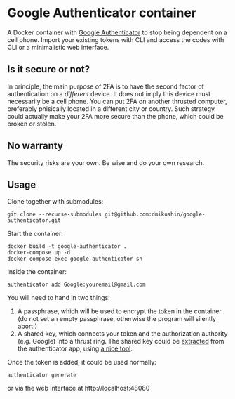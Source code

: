 # Google Authenticator container

A Docker container with [Google Authenticator](https://pypi.org/project/authenticator/) to stop being dependent on a cell phone. Import your existing tokens with CLI and access the codes with CLI or a minimalistic web interface.

## Is it secure or not?

In principle, the main purpose of 2FA is to have the second factor of authentication on a *different* device. It does not imply this device must necessarily be a cell phone. You can put 2FA on another thrusted computer, preferably phisically located in a different city or country. Such strategy could actually make your 2FA more secure than the phone, which could be broken or stolen.

## No warranty

The security risks are your own. Be wise and do your own research.

## Usage

Clone together with submodules:

```
git clone --recurse-submodules git@github.com:dmikushin/google-authenticator.git
```

Start the container:

```
docker build -t google-authenticator .
docker-compose up -d
docker-compose exec google-authenticator sh
```

Inside the container:

```
authenticator add Google:youremail@gmail.com
```

You will need to hand in two things:

1. A passphrase, which will be used to encrypt the token in the container (do not set an empty passphrase, otherwise the program will silently abort!)
2. A shared key, which connects your token and the authorization authority (e.g. Google) into a thrust ring. The shared key could be [extracted](https://github.com/scito/extract_otp_secrets#with-external-qr-decoder-app-from-text-files) from the authenticator app, using [a nice tool](https://github.com/scito/extract_otp_secret_keys).

Once the token is added, it could be used normally:

```
authenticator generate
```

or via the web interface at http://localhost:48080

